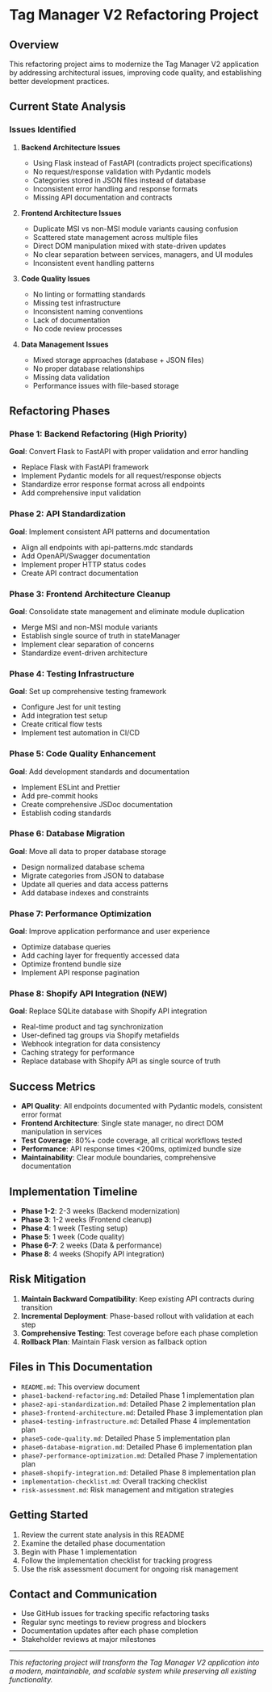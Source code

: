 # Tag Manager V2 Refactoring Project

## Overview

This refactoring project aims to modernize the Tag Manager V2 application by addressing architectural issues, improving code quality, and establishing better development practices.

## Current State Analysis

### Issues Identified

1. **Backend Architecture Issues**

   - Using Flask instead of FastAPI (contradicts project specifications)
   - No request/response validation with Pydantic models
   - Categories stored in JSON files instead of database
   - Inconsistent error handling and response formats
   - Missing API documentation and contracts

2. **Frontend Architecture Issues**

   - Duplicate MSI vs non-MSI module variants causing confusion
   - Scattered state management across multiple files
   - Direct DOM manipulation mixed with state-driven updates
   - No clear separation between services, managers, and UI modules
   - Inconsistent event handling patterns

3. **Code Quality Issues**

   - No linting or formatting standards
   - Missing test infrastructure
   - Inconsistent naming conventions
   - Lack of documentation
   - No code review processes

4. **Data Management Issues**
   - Mixed storage approaches (database + JSON files)
   - No proper database relationships
   - Missing data validation
   - Performance issues with file-based storage

## Refactoring Phases

### Phase 1: Backend Refactoring (High Priority)

**Goal**: Convert Flask to FastAPI with proper validation and error handling

- Replace Flask with FastAPI framework
- Implement Pydantic models for all request/response objects
- Standardize error response format across all endpoints
- Add comprehensive input validation

### Phase 2: API Standardization

**Goal**: Implement consistent API patterns and documentation

- Align all endpoints with api-patterns.mdc standards
- Add OpenAPI/Swagger documentation
- Implement proper HTTP status codes
- Create API contract documentation

### Phase 3: Frontend Architecture Cleanup

**Goal**: Consolidate state management and eliminate module duplication

- Merge MSI and non-MSI module variants
- Establish single source of truth in stateManager
- Implement clear separation of concerns
- Standardize event-driven architecture

### Phase 4: Testing Infrastructure

**Goal**: Set up comprehensive testing framework

- Configure Jest for unit testing
- Add integration test setup
- Create critical flow tests
- Implement test automation in CI/CD

### Phase 5: Code Quality Enhancement

**Goal**: Add development standards and documentation

- Implement ESLint and Prettier
- Add pre-commit hooks
- Create comprehensive JSDoc documentation
- Establish coding standards

### Phase 6: Database Migration

**Goal**: Move all data to proper database storage

- Design normalized database schema
- Migrate categories from JSON to database
- Update all queries and data access patterns
- Add database indexes and constraints

### Phase 7: Performance Optimization

**Goal**: Improve application performance and user experience

- Optimize database queries
- Add caching layer for frequently accessed data
- Optimize frontend bundle size
- Implement API response pagination

### Phase 8: Shopify API Integration (NEW)

**Goal**: Replace SQLite database with Shopify API integration

- Real-time product and tag synchronization
- User-defined tag groups via Shopify metafields
- Webhook integration for data consistency
- Caching strategy for performance
- Replace database with Shopify API as single source of truth

## Success Metrics

- **API Quality**: All endpoints documented with Pydantic models, consistent error format
- **Frontend Architecture**: Single state manager, no direct DOM manipulation in services
- **Test Coverage**: 80%+ code coverage, all critical workflows tested
- **Performance**: API response times <200ms, optimized bundle size
- **Maintainability**: Clear module boundaries, comprehensive documentation

## Implementation Timeline

- **Phase 1-2**: 2-3 weeks (Backend modernization)
- **Phase 3**: 1-2 weeks (Frontend cleanup)
- **Phase 4**: 1 week (Testing setup)
- **Phase 5**: 1 week (Code quality)
- **Phase 6-7**: 2 weeks (Data & performance)
- **Phase 8**: 4 weeks (Shopify API integration)

## Risk Mitigation

1. **Maintain Backward Compatibility**: Keep existing API contracts during transition
2. **Incremental Deployment**: Phase-based rollout with validation at each step
3. **Comprehensive Testing**: Test coverage before each phase completion
4. **Rollback Plan**: Maintain Flask version as fallback option

## Files in This Documentation

- `README.md`: This overview document
- `phase1-backend-refactoring.md`: Detailed Phase 1 implementation plan
- `phase2-api-standardization.md`: Detailed Phase 2 implementation plan
- `phase3-frontend-architecture.md`: Detailed Phase 3 implementation plan
- `phase4-testing-infrastructure.md`: Detailed Phase 4 implementation plan
- `phase5-code-quality.md`: Detailed Phase 5 implementation plan
- `phase6-database-migration.md`: Detailed Phase 6 implementation plan
- `phase7-performance-optimization.md`: Detailed Phase 7 implementation plan
- `phase8-shopify-integration.md`: Detailed Phase 8 implementation plan
- `implementation-checklist.md`: Overall tracking checklist
- `risk-assessment.md`: Risk management and mitigation strategies

## Getting Started

1. Review the current state analysis in this README
2. Examine the detailed phase documentation
3. Begin with Phase 1 implementation
4. Follow the implementation checklist for tracking progress
5. Use the risk assessment document for ongoing risk management

## Contact and Communication

- Use GitHub issues for tracking specific refactoring tasks
- Regular sync meetings to review progress and blockers
- Documentation updates after each phase completion
- Stakeholder reviews at major milestones

---

_This refactoring project will transform the Tag Manager V2 application into a modern, maintainable, and scalable system while preserving all existing functionality._

